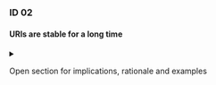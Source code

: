 
### ID 02

#### URIs are stable for a long time

<details><summary>

Open section for implications, rationale and examples 

</summary>

#### Implications

URIs do not contain organisation names, system names, project names, server names, etc.

#### Rationale

In order to increase the agility of the APIs or the IT landscape, it is necessary
to keep the impact of change as small as possible. Sustainable URIs contribute to this.

#### Examples

An example of a bad URI, used for time administration: `https://pnp-webdisp.bedrijf.local:8190/irj/portal/urenverantwoording`
This URI is, in addition to the fact that it is not easy to read and remember, very
application-specific and shows implementation complexity. As a result, it is not
stable in the long term. What if we switch to other software, another
port? Then users have to adjust their links. If this can be prevented, this is preferred.
Companies can merge or get new names. A long-term stable URI provides for these types of scenarios.

</details>